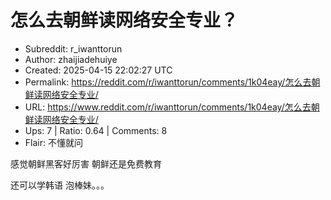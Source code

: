 # 怎么去朝鲜读网络安全专业？

- Subreddit: r_iwanttorun
- Author: zhaijiadehuiye
- Created: 2025-04-15 22:02:27 UTC
- Permalink: https://reddit.com/r/iwanttorun/comments/1k04eay/怎么去朝鲜读网络安全专业/
- URL: https://www.reddit.com/r/iwanttorun/comments/1k04eay/怎么去朝鲜读网络安全专业/
- Ups: 7 | Ratio: 0.64 | Comments: 8
- Flair: 不懂就问


感觉朝鲜黑客好厉害 朝鲜还是免费教育

还可以学韩语 泡棒妹。。。

